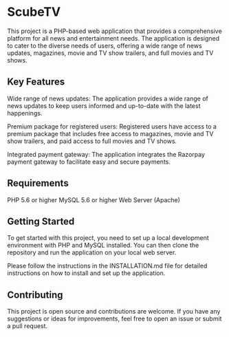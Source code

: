 # ScubeTV
This project is a PHP-based web application that provides a comprehensive platform for all news and entertainment needs. 
The application is designed to cater to the diverse needs of users, offering a wide range of news updates, magazines, movie and TV show trailers, and full movies and TV shows.

## Key Features
Wide range of news updates: The application provides a wide range of news updates to keep users informed and up-to-date with the latest happenings.

Premium package for registered users: Registered users have access to a premium package that includes free access to magazines, movie and TV show trailers, and paid access to full movies and TV shows.

Integrated payment gateway: The application integrates the Razorpay payment gateway to facilitate easy and secure payments.

## Requirements
PHP 5.6 or higher
MySQL 5.6 or higher
Web Server (Apache)

## Getting Started
To get started with this project, you need to set up a local development environment with PHP and MySQL installed. You can then clone the repository and run the application on your local web server.

Please follow the instructions in the INSTALLATION.md file for detailed instructions on how to install and set up the application.

## Contributing
This project is open source and contributions are welcome. If you have any suggestions or ideas for improvements, feel free to open an issue or submit a pull request.



